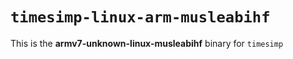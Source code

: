 # `timesimp-linux-arm-musleabihf`

This is the **armv7-unknown-linux-musleabihf** binary for `timesimp`
